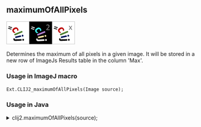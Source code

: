 ## maximumOfAllPixels
<img src="images/mini_clij1_logo.png"/><img src="images/mini_clij2_logo.png"/><img src="images/mini_clijx_logo.png"/>

Determines the maximum of all pixels in a given image. It will be stored in a new row of ImageJs
Results table in the column 'Max'.

### Usage in ImageJ macro
```
Ext.CLIJ2_maximumOfAllPixels(Image source);
```


### Usage in Java
<details>
<summary>
clij2.maximumOfAllPixels(source);
</summary>
```
// init CLIJ and GPU
import net.haesleinhuepf.clij2.CLIJ2;
import net.haesleinhuepf.clij.clearcl.ClearCLBuffer;
CLIJ2 clij2 = CLIJ2.getInstance();

// get input parameters
ClearCLBuffer source = clij2.push(sourceImagePlus);
```

```
// Execute operation on GPU
double resultMaximumOfAllPixels = clij2.maximumOfAllPixels(source);
```

```
//show result
System.out.println(resultMaximumOfAllPixels);

// cleanup memory on GPU
clij2.release(source);
```
</details>


### Usage in Matlab
<details>
<summary>
clij2.maximumOfAllPixels(source);
</summary>
```
% init CLIJ and GPU
clij2 = init_clatlab();

% get input parameters
source = clij2.pushMat(source_matrix);
```

```
% Execute operation on GPU
double resultMaximumOfAllPixels = clij2.maximumOfAllPixels(source);
```

```
% show result
System.out.println(resultMaximumOfAllPixels);

% cleanup memory on GPU
clij2.release(source);
```
</details>


### Usage in Icy
<details>
<summary>
clij2.maximumOfAllPixels(source);
</summary>
```
// init CLIJ and GPU
importClass(net.haesleinhuepf.clicy.CLICY);
importClass(Packages.icy.main.Icy);

clij2 = CLICY.getInstance();

// get input parameters
source_sequence = getSequence();source = clij2.pushSequence(source_sequence);
```

```
// Execute operation on GPU
double resultMaximumOfAllPixels = clij2.maximumOfAllPixels(source);
```

```
// show result
System.out.println(resultMaximumOfAllPixels);

// cleanup memory on GPU
clij2.release(source);
```
</details>




### Example scripts
<a href="https://github.com/clij/clij2-docs/blob/master/src/main/macro/intensity_per_label.ijm"><img src="images/language_macro.png" height="20"/></a> [intensity_per_label.ijm](https://github.com/clij/clij2-docs/blob/master/src/main/macro/intensity_per_label.ijm)  
<a href="https://github.com/clij/clijpy/blob/master/python/spot_detection.py"><img src="images/language_python.png" height="20"/></a> [spot_detection.py](https://github.com/clij/clijpy/blob/master/python/spot_detection.py)  


[Back to CLIJ2 reference](https://clij.github.io/clij2-docs/reference)
[Back to CLIJ2 documentation](https://clij.github.io/clij2-docs)

[Imprint](https://clij.github.io/imprint)
